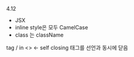 4.12
  * JSX
  * inline style은 모두 CamelCase
  * class 는 className

tag / in <> <- self closing 태그를 선언과 동시에 닫음 